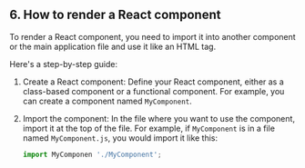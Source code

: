 ## 6. How to render a React component

To render a React component, you need to import it into another component or the main application file and use it like an HTML tag.

Here's a step-by-step guide:

1. Create a React component: Define your React component, either as a class-based component or a functional component. For example, you can create a component named `MyComponent`.

2. Import the component: In the file where you want to use the component, import it at the top of the file. For example, if `MyComponent` is in a file named `MyComponent.js`, you would import it like this:

   ```jsx
   import MyComponen './MyComponent';